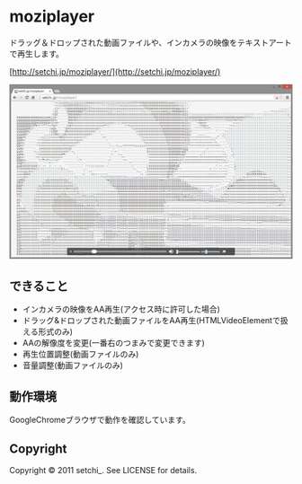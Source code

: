 moziplayer
==========

ドラッグ＆ドロップされた動画ファイルや、インカメラの映像をテキストアートで再生します。

[http://setchi.jp/moziplayer/](http://setchi.jp/moziplayer/)

![MoziPlayer](img/moziplayer.png "MoziPlayer")

できること
--------------------
- インカメラの映像をAA再生(アクセス時に許可した場合)
- ドラッグ&ドロップされた動画ファイルをAA再生(HTMLVideoElementで扱える形式のみ)
- AAの解像度を変更(一番右のつまみで変更できます)
- 再生位置調整(動画ファイルのみ)
- 音量調整(動画ファイルのみ)

動作環境
--------------------
GoogleChromeブラウザで動作を確認しています。

Copyright
--------------------
Copyright &copy; 2011 setchi_. See LICENSE for details.